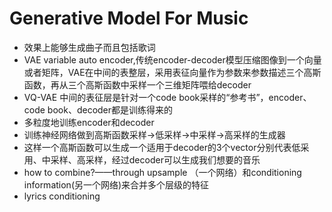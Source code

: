 # Generative Model For Music

* 效果上能够生成曲子而且包括歌词
* VAE variable auto encoder,传统encoder-decoder模型压缩图像到一个向量或者矩阵，VAE在中间的表整层，采用表征向量作为参数来参数描述三个高斯函数，再从三个高斯函数中采样一个三维矩阵喂给decoder
* VQ-VAE 中间的表征层是针对一个code book采样的“参考书”，encoder、code book、decoder都是训练得来的
* 多粒度地训练encoder和decoder
* 训练神经网络做到高斯函数采样->低采样->中采样->高采样的生成器
* 这样一个高斯函数可以生成一个适用于decoder的3个vector分别代表低采用、中采样、高采样，经过decoder可以生成我们想要的音乐
* how to combine?——through upsample （一个网络）和conditioning information(另一个网络)来合并多个层级的特征
* lyrics conditioning

